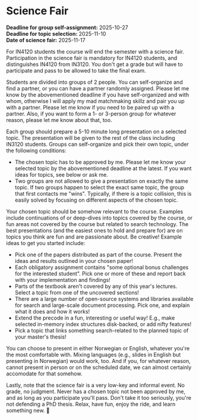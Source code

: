 # Science Fair

**Deadline for group self-assignment:** 2025-10-27\
**Deadline for topic selection:** 2025-11-10\
**Date of science fair:** 2025-11-17

For IN4120 students the course will end the semester with a science fair. Participation in the science fair is mandatory for IN4120 students, and distinguishes IN4120 from IN3120. You don't get a grade but will have to participate and pass to be allowed to take the final exam.

Students are divided into groups of 2 people. You can self-organize and find a partner, or you can have a partner randomly assigned. Please let me know by the abovementioned deadline if you have self-organized and with whom, otherwise I will apply my mad matchmaking skillz and pair you up with a partner. Please let me know if you need to be paired up with a partner. Also, if you want to form a 1- or 3-person group for whatever reason, please let me know about that, too.

Each group should prepare a 5-10 minute long presentation on a selected topic. The presentation will be given to the rest of the class including IN3120 students. Groups can self-organize and pick their own topic, under the following conditions:

* The chosen topic has to be approved by me. Please let me know your selected topic by the abovementioned deadline at the latest. If you want ideas for topics, see below or ask me.
* Two groups are not allowed to give a presentation on exactly the same topic. If two groups happen to select the exact same topic, the group that first contacts me "wins". Typically, if there is a topic collision, this is easily solved by focusing on different aspects of the chosen topic.

Your chosen topic should be somehow relevant to the course. Examples include continuations of or deep-dives into topics covered by the course, or fun areas not covered by the course but related to search technology. The best presentations (and the easiest ones to hold and prepare for) are on topics you think are fun and are passionate about. Be creative! Example ideas to get you started include:

* Pick one of the papers distributed as part of the course. Present the ideas and results outlined in your chosen paper!
* Each obligatory assignment contains "some optional bonus challenges for the interested student". Pick one or more of these and report back with your implementation and findings!
* Parts of the textbook aren't covered by any of this year's lectures. Select a topic from one of the uncovered sections!
* There are a large number of open-source systems and libraries available for search and large-scale document processing. Pick one, and explain what it does and how it works!
* Extend the precode in a fun, interesting or useful way! E.g., make selected in-memory index structures disk-backed, or add nifty features!
* Pick a topic that links something search-related to the planned topic of your master's thesis!

You can choose to present in either Norwegian or English, whatever you're the most comfortable with. Mixing languages (e.g., slides in English but presenting in Norwegian) would work, too. And if you, for whatever reason, cannot present in person or on the scheduled date, we can almost certainly accomodate for that somehow.

Lastly, note that the science fair is a very low-key and informal event. No grade, no judgment. Never has a chosen topic not been approved by me, and as long as you participate you'll pass. Don't take it too seriously, you're not defending a PhD thesis. Relax, have fun, enjoy the ride, and learn something new. 🙂
